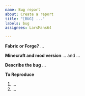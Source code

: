 ```yaml
---
name: Bug report
about: Create a report
title: "[BUG] ..."
labels: bug
assignees: LarsMans64

---
```


**Fabric or Forge?**
...

**Minecraft and mod version**
... and ...

**Describe the bug**
...

**To Reproduce**
1. ...
2. ...
